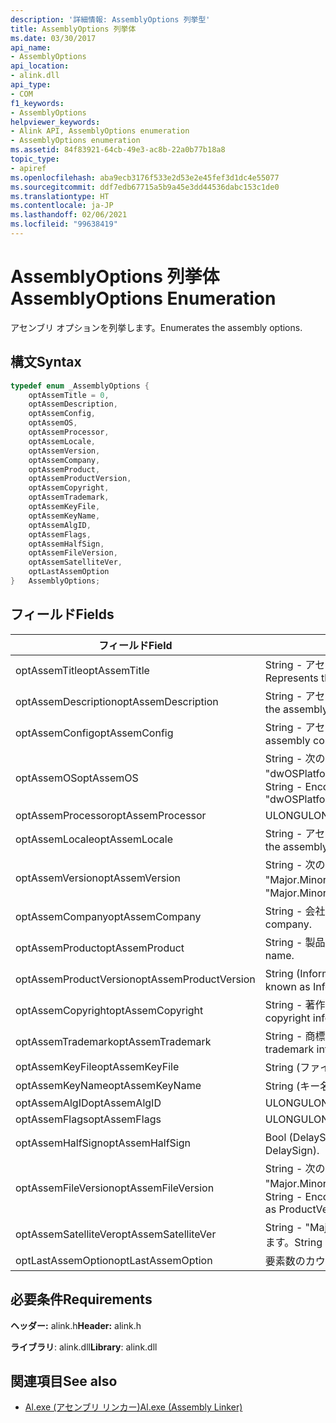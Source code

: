 ```yaml
---
description: '詳細情報: AssemblyOptions 列挙型'
title: AssemblyOptions 列挙体
ms.date: 03/30/2017
api_name:
- AssemblyOptions
api_location:
- alink.dll
api_type:
- COM
f1_keywords:
- AssemblyOptions
helpviewer_keywords:
- Alink API, AssemblyOptions enumeration
- AssemblyOptions enumeration
ms.assetid: 84f83921-64cb-49e3-ac8b-22a0b77b18a8
topic_type:
- apiref
ms.openlocfilehash: aba9ecb3176f533e2d53e2e45fef3d1dc4e55077
ms.sourcegitcommit: ddf7edb67715a5b9a45e3dd44536dabc153c1de0
ms.translationtype: HT
ms.contentlocale: ja-JP
ms.lasthandoff: 02/06/2021
ms.locfileid: "99638419"
---
```

# <a name="assemblyoptions-enumeration"></a><span data-ttu-id="a1384-103">AssemblyOptions 列挙体</span><span class="sxs-lookup"><span data-stu-id="a1384-103">AssemblyOptions Enumeration</span></span>

<span data-ttu-id="a1384-104">アセンブリ オプションを列挙します。</span><span class="sxs-lookup"><span data-stu-id="a1384-104">Enumerates the assembly options.</span></span>  
  
## <a name="syntax"></a><span data-ttu-id="a1384-105">構文</span><span class="sxs-lookup"><span data-stu-id="a1384-105">Syntax</span></span>  
  
```cpp  
typedef enum _AssemblyOptions {  
    optAssemTitle = 0,  
    optAssemDescription,  
    optAssemConfig,  
    optAssemOS,  
    optAssemProcessor,  
    optAssemLocale,  
    optAssemVersion,  
    optAssemCompany,  
    optAssemProduct,  
    optAssemProductVersion,  
    optAssemCopyright,  
    optAssemTrademark,  
    optAssemKeyFile,  
    optAssemKeyName,  
    optAssemAlgID,  
    optAssemFlags,  
    optAssemHalfSign,  
    optAssemFileVersion,  
    optAssemSatelliteVer,  
    optLastAssemOption  
}   AssemblyOptions;  
```  
  
## <a name="fields"></a><span data-ttu-id="a1384-106">フィールド</span><span class="sxs-lookup"><span data-stu-id="a1384-106">Fields</span></span>  
  
|<span data-ttu-id="a1384-107">フィールド</span><span class="sxs-lookup"><span data-stu-id="a1384-107">Field</span></span>|<span data-ttu-id="a1384-108">説明</span><span class="sxs-lookup"><span data-stu-id="a1384-108">Description</span></span>|  
|-----------|-----------------|  
|<span data-ttu-id="a1384-109">optAssemTitle</span><span class="sxs-lookup"><span data-stu-id="a1384-109">optAssemTitle</span></span>|<span data-ttu-id="a1384-110">String - アセンブリのタイトルを表します。</span><span class="sxs-lookup"><span data-stu-id="a1384-110">String - Represents the assembly title.</span></span>|  
|<span data-ttu-id="a1384-111">optAssemDescription</span><span class="sxs-lookup"><span data-stu-id="a1384-111">optAssemDescription</span></span>|<span data-ttu-id="a1384-112">String - アセンブリの説明を格納します。</span><span class="sxs-lookup"><span data-stu-id="a1384-112">String - Contains the assembly description.</span></span>|  
|<span data-ttu-id="a1384-113">optAssemConfig</span><span class="sxs-lookup"><span data-stu-id="a1384-113">optAssemConfig</span></span>|<span data-ttu-id="a1384-114">String - アセンブリ構成を格納します。</span><span class="sxs-lookup"><span data-stu-id="a1384-114">String - Contains the assembly configuration.</span></span>|  
|<span data-ttu-id="a1384-115">optAssemOS</span><span class="sxs-lookup"><span data-stu-id="a1384-115">optAssemOS</span></span>|<span data-ttu-id="a1384-116">String - 次のようにエンコードされます: "dwOSPlatformId.dwOSMajorVersion.dwOSMinorVersion"。</span><span class="sxs-lookup"><span data-stu-id="a1384-116">String - Encoded as: "dwOSPlatformId.dwOSMajorVersion.dwOSMinorVersion".</span></span>|  
|<span data-ttu-id="a1384-117">optAssemProcessor</span><span class="sxs-lookup"><span data-stu-id="a1384-117">optAssemProcessor</span></span>|<span data-ttu-id="a1384-118">ULONG</span><span class="sxs-lookup"><span data-stu-id="a1384-118">ULONG</span></span>|  
|<span data-ttu-id="a1384-119">optAssemLocale</span><span class="sxs-lookup"><span data-stu-id="a1384-119">optAssemLocale</span></span>|<span data-ttu-id="a1384-120">String - アセンブリ ロケールを格納します。</span><span class="sxs-lookup"><span data-stu-id="a1384-120">String - Contains the assembly locale.</span></span>|  
|<span data-ttu-id="a1384-121">optAssemVersion</span><span class="sxs-lookup"><span data-stu-id="a1384-121">optAssemVersion</span></span>|<span data-ttu-id="a1384-122">String - 次のようにエンコードされます: "Major.Minor.Build.Revision"。</span><span class="sxs-lookup"><span data-stu-id="a1384-122">String - Encoded as: "Major.Minor.Build.Revision".</span></span>|  
|<span data-ttu-id="a1384-123">optAssemCompany</span><span class="sxs-lookup"><span data-stu-id="a1384-123">optAssemCompany</span></span>|<span data-ttu-id="a1384-124">String - 会社名を格納します。</span><span class="sxs-lookup"><span data-stu-id="a1384-124">String - Contains the company.</span></span>|  
|<span data-ttu-id="a1384-125">optAssemProduct</span><span class="sxs-lookup"><span data-stu-id="a1384-125">optAssemProduct</span></span>|<span data-ttu-id="a1384-126">String - 製品名を格納します。</span><span class="sxs-lookup"><span data-stu-id="a1384-126">String - Contains the product name.</span></span>|  
|<span data-ttu-id="a1384-127">optAssemProductVersion</span><span class="sxs-lookup"><span data-stu-id="a1384-127">optAssemProductVersion</span></span>|<span data-ttu-id="a1384-128">String (InformationalVersion とも呼ばれます)。</span><span class="sxs-lookup"><span data-stu-id="a1384-128">String (also known as InformationalVersion).</span></span>|  
|<span data-ttu-id="a1384-129">optAssemCopyright</span><span class="sxs-lookup"><span data-stu-id="a1384-129">optAssemCopyright</span></span>|<span data-ttu-id="a1384-130">String - 著作権情報を格納します。</span><span class="sxs-lookup"><span data-stu-id="a1384-130">String - Contains the copyright information.</span></span>|  
|<span data-ttu-id="a1384-131">optAssemTrademark</span><span class="sxs-lookup"><span data-stu-id="a1384-131">optAssemTrademark</span></span>|<span data-ttu-id="a1384-132">String - 商標情報を格納します。</span><span class="sxs-lookup"><span data-stu-id="a1384-132">String - Contains the trademark information.</span></span>|  
|<span data-ttu-id="a1384-133">optAssemKeyFile</span><span class="sxs-lookup"><span data-stu-id="a1384-133">optAssemKeyFile</span></span>|<span data-ttu-id="a1384-134">String (ファイル名)。</span><span class="sxs-lookup"><span data-stu-id="a1384-134">String (file name).</span></span>|  
|<span data-ttu-id="a1384-135">optAssemKeyName</span><span class="sxs-lookup"><span data-stu-id="a1384-135">optAssemKeyName</span></span>|<span data-ttu-id="a1384-136">String (キー名)。</span><span class="sxs-lookup"><span data-stu-id="a1384-136">String (The key name).</span></span>|  
|<span data-ttu-id="a1384-137">optAssemAlgID</span><span class="sxs-lookup"><span data-stu-id="a1384-137">optAssemAlgID</span></span>|<span data-ttu-id="a1384-138">ULONG</span><span class="sxs-lookup"><span data-stu-id="a1384-138">ULONG</span></span>|  
|<span data-ttu-id="a1384-139">optAssemFlags</span><span class="sxs-lookup"><span data-stu-id="a1384-139">optAssemFlags</span></span>|<span data-ttu-id="a1384-140">ULONG</span><span class="sxs-lookup"><span data-stu-id="a1384-140">ULONG</span></span>|  
|<span data-ttu-id="a1384-141">optAssemHalfSign</span><span class="sxs-lookup"><span data-stu-id="a1384-141">optAssemHalfSign</span></span>|<span data-ttu-id="a1384-142">Bool (DelaySign とも呼ばれます)。</span><span class="sxs-lookup"><span data-stu-id="a1384-142">Bool (Also known as DelaySign).</span></span>|  
|<span data-ttu-id="a1384-143">optAssemFileVersion</span><span class="sxs-lookup"><span data-stu-id="a1384-143">optAssemFileVersion</span></span>|<span data-ttu-id="a1384-144">String - 次のようにエンコードされます: "Major.Minor.Build.Revision"。ProductVersion と同じです。</span><span class="sxs-lookup"><span data-stu-id="a1384-144">String - Encoded as "Major.Minor.Build.Revision"--same as ProductVersion.</span></span>|  
|<span data-ttu-id="a1384-145">optAssemSatelliteVer</span><span class="sxs-lookup"><span data-stu-id="a1384-145">optAssemSatelliteVer</span></span>|<span data-ttu-id="a1384-146">String - "Major.Minor.Build.Revision" としてエンコードされます。</span><span class="sxs-lookup"><span data-stu-id="a1384-146">String - Encoded as "Major.Minor.Build.Revision".</span></span>|  
|<span data-ttu-id="a1384-147">optLastAssemOption</span><span class="sxs-lookup"><span data-stu-id="a1384-147">optLastAssemOption</span></span>|<span data-ttu-id="a1384-148">要素数のカウンター。</span><span class="sxs-lookup"><span data-stu-id="a1384-148">A counter of the number of elements.</span></span>|  
  
## <a name="requirements"></a><span data-ttu-id="a1384-149">必要条件</span><span class="sxs-lookup"><span data-stu-id="a1384-149">Requirements</span></span>  

 <span data-ttu-id="a1384-150">**ヘッダー:** alink.h</span><span class="sxs-lookup"><span data-stu-id="a1384-150">**Header:** alink.h</span></span>  
  
 <span data-ttu-id="a1384-151">**ライブラリ**: alink.dll</span><span class="sxs-lookup"><span data-stu-id="a1384-151">**Library**: alink.dll</span></span>  
  
## <a name="see-also"></a><span data-ttu-id="a1384-152">関連項目</span><span class="sxs-lookup"><span data-stu-id="a1384-152">See also</span></span>

- [<span data-ttu-id="a1384-153">Al.exe (アセンブリ リンカー)</span><span class="sxs-lookup"><span data-stu-id="a1384-153">Al.exe (Assembly Linker)</span></span>](../../tools/al-exe-assembly-linker.md)
